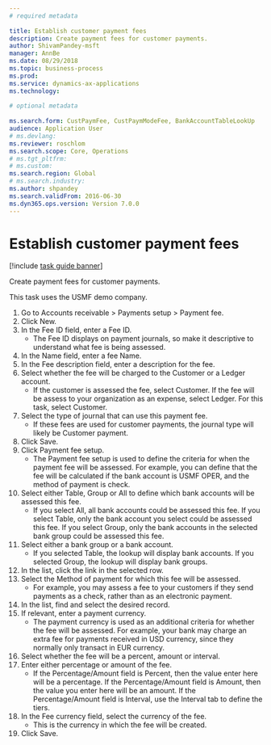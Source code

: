 ```yaml
--- 
# required metadata 
 
title: Establish customer payment fees
description: Create payment fees for customer payments. 
author: ShivamPandey-msft
manager: AnnBe 
ms.date: 08/29/2018
ms.topic: business-process 
ms.prod:  
ms.service: dynamics-ax-applications 
ms.technology:  
 
# optional metadata 
 
ms.search.form: CustPaymFee, CustPaymModeFee, BankAccountTableLookUp   
audience: Application User 
# ms.devlang:  
ms.reviewer: roschlom
ms.search.scope: Core, Operations 
# ms.tgt_pltfrm:  
# ms.custom:  
ms.search.region: Global
# ms.search.industry: 
ms.author: shpandey
ms.search.validFrom: 2016-06-30 
ms.dyn365.ops.version: Version 7.0.0 
---
```

# Establish customer payment fees

[!include [task guide banner](../../includes/task-guide-banner.md)]

Create payment fees for customer payments.

This task uses the USMF demo company.

1. Go to Accounts receivable > Payments setup > Payment fee.
2. Click New.
3. In the Fee ID field, enter a Fee ID.
    * The Fee ID displays on payment journals, so make it descriptive to understand what fee is being assessed.  
4. In the Name field, enter a fee Name.
5. In the Fee description field, enter a description for the fee.
6. Select whether the fee will be charged to the Customer or a Ledger account.
    * If the customer is assessed the fee, select Customer. If the fee will be assess to your organization as an expense, select Ledger. For this task, select Customer.  
7. Select the type of  journal that can use this payment fee.
    * If these fees are used for customer payments, the journal type will likely be Customer payment.  
8. Click Save.
9. Click Payment fee setup.
    * The Payment fee setup is used to define the criteria for when the payment fee will be assessed.  For example, you can define that the fee will be calculated if the bank account is USMF OPER, and the method of payment is check.  
10. Select either Table, Group or All to define which bank accounts will be assessed this fee.
    * If you select All, all bank accounts could be assessed this fee.  If you select Table, only the bank account you select could be assessed this fee. If you select Group, only the bank accounts in the selected bank group could be assessed this fee.  
11. Select either a bank group or a bank account.
    * If you selected Table, the lookup will display bank accounts. If you selected Group, the lookup will display bank groups.  
12. In the list, click the link in the selected row.
13. Select the Method of payment for which this fee will be assessed.
    * For example, you may assess a fee to your customers if they send payments as a check, rather than as an electronic payment.  
14. In the list, find and select the desired record.
15. If relevant, enter a payment currency.
    * The payment currency is used as an additional criteria for whether the fee will be assessed.  For example, your bank may charge an extra fee for payments received in USD currency, since they normally only transact in EUR currency.  
16. Select whether the fee will be a percent, amount or interval.
17. Enter either percentage or amount of the fee.
    * If the Percentage/Amount field is Percent, then the value enter here will be a percentage. If the Percentage/Amount field is Amount, then the value you enter here will be an amount. If the Percentage/Amount field is Interval, use the Interval tab to define the tiers.  
18. In the Fee currency field, select the currency of the fee.
    * This is the currency in which the fee will be created.  
19. Click Save.

